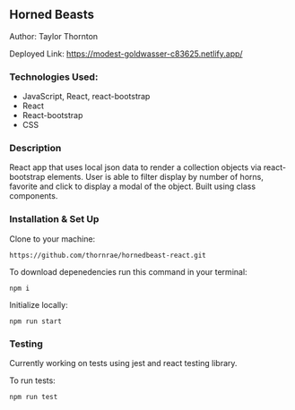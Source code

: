 ## Horned Beasts

Author: Taylor Thornton

Deployed Link: https://modest-goldwasser-c83625.netlify.app/

### Technologies Used:

- JavaScript, React, react-bootstrap
- React
- React-bootstrap
- CSS

### Description

React app that uses local json data to render a collection objects via react-bootstrap elements. User is able to filter display by number of horns, favorite and click to display a modal of the object. Built using class components.

### Installation & Set Up

Clone to your machine:

```
https://github.com/thornrae/hornedbeast-react.git
```

To download depenedencies run this command in your terminal:

```
npm i
```

Initialize locally:

```
npm run start
```

### Testing

Currently working on tests using jest and react testing library.

To run tests:

```
npm run test
```
